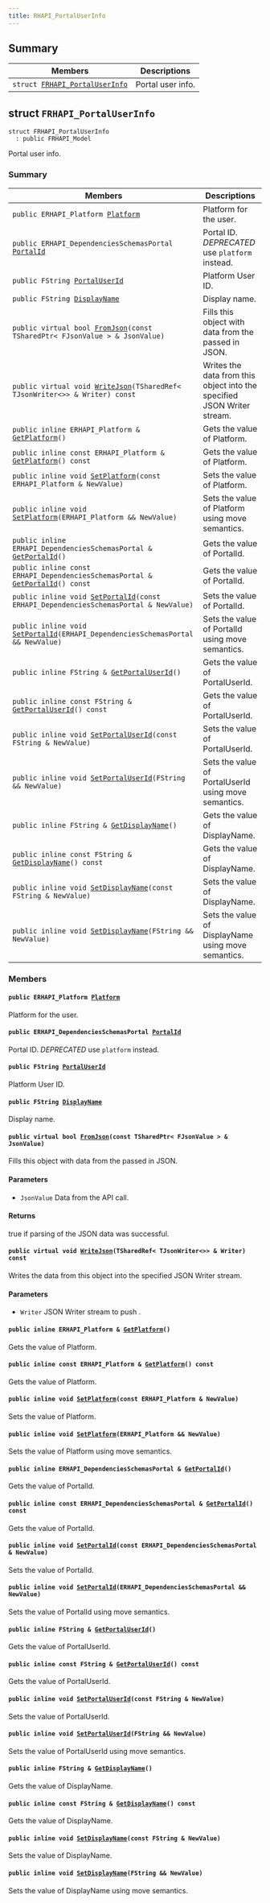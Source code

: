 ```yaml
---
title: RHAPI_PortalUserInfo
---
```


## Summary

 Members                        | Descriptions                                
--------------------------------|---------------------------------------------
`struct `[`FRHAPI_PortalUserInfo`](#structFRHAPI__PortalUserInfo) | Portal user info.

## struct `FRHAPI_PortalUserInfo` <a id="structFRHAPI__PortalUserInfo"></a>

```
struct FRHAPI_PortalUserInfo
  : public FRHAPI_Model
```

Portal user info.

### Summary

 Members                        | Descriptions                                
--------------------------------|---------------------------------------------
`public ERHAPI_Platform `[`Platform`](#structFRHAPI__PortalUserInfo_1aa73e914e330ab525ca2662631fe1cc06) | Platform for the user.
`public ERHAPI_DependenciesSchemasPortal `[`PortalId`](#structFRHAPI__PortalUserInfo_1af0233dbd7f509062dcf36313611ea286) | Portal ID. *DEPRECATED* use `platform` instead.
`public FString `[`PortalUserId`](#structFRHAPI__PortalUserInfo_1a6733dd0ddc41200cf750f32de0b83dab) | Platform User ID.
`public FString `[`DisplayName`](#structFRHAPI__PortalUserInfo_1a0ba620f7ad0e76fa03651b52221672d0) | Display name.
`public virtual bool `[`FromJson`](#structFRHAPI__PortalUserInfo_1a0ca5098c9ceb1d32639907161ac5dc8c)`(const TSharedPtr< FJsonValue > & JsonValue)` | Fills this object with data from the passed in JSON.
`public virtual void `[`WriteJson`](#structFRHAPI__PortalUserInfo_1aa48113211a257428d7a48cdcd56424eb)`(TSharedRef< TJsonWriter<>> & Writer) const` | Writes the data from this object into the specified JSON Writer stream.
`public inline ERHAPI_Platform & `[`GetPlatform`](#structFRHAPI__PortalUserInfo_1a3f453744df9708c61b8d4cbc145eb71a)`()` | Gets the value of Platform.
`public inline const ERHAPI_Platform & `[`GetPlatform`](#structFRHAPI__PortalUserInfo_1a40e45a21d723e554b55aa7a41b4af6d1)`() const` | Gets the value of Platform.
`public inline void `[`SetPlatform`](#structFRHAPI__PortalUserInfo_1a44074732910033daa094db3801af9844)`(const ERHAPI_Platform & NewValue)` | Sets the value of Platform.
`public inline void `[`SetPlatform`](#structFRHAPI__PortalUserInfo_1a61094c7e45f7523129045ea51fd10f66)`(ERHAPI_Platform && NewValue)` | Sets the value of Platform using move semantics.
`public inline ERHAPI_DependenciesSchemasPortal & `[`GetPortalId`](#structFRHAPI__PortalUserInfo_1a9d1356770916296ce708f009273a37eb)`()` | Gets the value of PortalId.
`public inline const ERHAPI_DependenciesSchemasPortal & `[`GetPortalId`](#structFRHAPI__PortalUserInfo_1af6f98c6f6ac2cf9e5de6510e2217681a)`() const` | Gets the value of PortalId.
`public inline void `[`SetPortalId`](#structFRHAPI__PortalUserInfo_1a4a5ff208210acd2fb87fa780480ab9c9)`(const ERHAPI_DependenciesSchemasPortal & NewValue)` | Sets the value of PortalId.
`public inline void `[`SetPortalId`](#structFRHAPI__PortalUserInfo_1a5c46064ea43abd217be0f9dd7a08083a)`(ERHAPI_DependenciesSchemasPortal && NewValue)` | Sets the value of PortalId using move semantics.
`public inline FString & `[`GetPortalUserId`](#structFRHAPI__PortalUserInfo_1a02293533e662c590c4d1434fa698c8e8)`()` | Gets the value of PortalUserId.
`public inline const FString & `[`GetPortalUserId`](#structFRHAPI__PortalUserInfo_1add30541439590b909bdcff70ceaed762)`() const` | Gets the value of PortalUserId.
`public inline void `[`SetPortalUserId`](#structFRHAPI__PortalUserInfo_1a78a2bd60a18f0ad956e631568194185b)`(const FString & NewValue)` | Sets the value of PortalUserId.
`public inline void `[`SetPortalUserId`](#structFRHAPI__PortalUserInfo_1a57bc630ea606f0e717fa79b2d73e0cb5)`(FString && NewValue)` | Sets the value of PortalUserId using move semantics.
`public inline FString & `[`GetDisplayName`](#structFRHAPI__PortalUserInfo_1a2db99b60ec4b0ee6d486bfcc92499af1)`()` | Gets the value of DisplayName.
`public inline const FString & `[`GetDisplayName`](#structFRHAPI__PortalUserInfo_1a3748a4f9b1fe44030fc16bce07e5f092)`() const` | Gets the value of DisplayName.
`public inline void `[`SetDisplayName`](#structFRHAPI__PortalUserInfo_1a576242ed5ef69ebd695b8d16224de5e3)`(const FString & NewValue)` | Sets the value of DisplayName.
`public inline void `[`SetDisplayName`](#structFRHAPI__PortalUserInfo_1a081355b13257ab48967dfe0c9ab8f3c2)`(FString && NewValue)` | Sets the value of DisplayName using move semantics.

### Members

#### `public ERHAPI_Platform `[`Platform`](#structFRHAPI__PortalUserInfo_1aa73e914e330ab525ca2662631fe1cc06) <a id="structFRHAPI__PortalUserInfo_1aa73e914e330ab525ca2662631fe1cc06"></a>

Platform for the user.

#### `public ERHAPI_DependenciesSchemasPortal `[`PortalId`](#structFRHAPI__PortalUserInfo_1af0233dbd7f509062dcf36313611ea286) <a id="structFRHAPI__PortalUserInfo_1af0233dbd7f509062dcf36313611ea286"></a>

Portal ID. *DEPRECATED* use `platform` instead.

#### `public FString `[`PortalUserId`](#structFRHAPI__PortalUserInfo_1a6733dd0ddc41200cf750f32de0b83dab) <a id="structFRHAPI__PortalUserInfo_1a6733dd0ddc41200cf750f32de0b83dab"></a>

Platform User ID.

#### `public FString `[`DisplayName`](#structFRHAPI__PortalUserInfo_1a0ba620f7ad0e76fa03651b52221672d0) <a id="structFRHAPI__PortalUserInfo_1a0ba620f7ad0e76fa03651b52221672d0"></a>

Display name.

#### `public virtual bool `[`FromJson`](#structFRHAPI__PortalUserInfo_1a0ca5098c9ceb1d32639907161ac5dc8c)`(const TSharedPtr< FJsonValue > & JsonValue)` <a id="structFRHAPI__PortalUserInfo_1a0ca5098c9ceb1d32639907161ac5dc8c"></a>

Fills this object with data from the passed in JSON.

#### Parameters
* `JsonValue` Data from the API call.

#### Returns
true if parsing of the JSON data was successful.

#### `public virtual void `[`WriteJson`](#structFRHAPI__PortalUserInfo_1aa48113211a257428d7a48cdcd56424eb)`(TSharedRef< TJsonWriter<>> & Writer) const` <a id="structFRHAPI__PortalUserInfo_1aa48113211a257428d7a48cdcd56424eb"></a>

Writes the data from this object into the specified JSON Writer stream.

#### Parameters
* `Writer` JSON Writer stream to push .

#### `public inline ERHAPI_Platform & `[`GetPlatform`](#structFRHAPI__PortalUserInfo_1a3f453744df9708c61b8d4cbc145eb71a)`()` <a id="structFRHAPI__PortalUserInfo_1a3f453744df9708c61b8d4cbc145eb71a"></a>

Gets the value of Platform.

#### `public inline const ERHAPI_Platform & `[`GetPlatform`](#structFRHAPI__PortalUserInfo_1a40e45a21d723e554b55aa7a41b4af6d1)`() const` <a id="structFRHAPI__PortalUserInfo_1a40e45a21d723e554b55aa7a41b4af6d1"></a>

Gets the value of Platform.

#### `public inline void `[`SetPlatform`](#structFRHAPI__PortalUserInfo_1a44074732910033daa094db3801af9844)`(const ERHAPI_Platform & NewValue)` <a id="structFRHAPI__PortalUserInfo_1a44074732910033daa094db3801af9844"></a>

Sets the value of Platform.

#### `public inline void `[`SetPlatform`](#structFRHAPI__PortalUserInfo_1a61094c7e45f7523129045ea51fd10f66)`(ERHAPI_Platform && NewValue)` <a id="structFRHAPI__PortalUserInfo_1a61094c7e45f7523129045ea51fd10f66"></a>

Sets the value of Platform using move semantics.

#### `public inline ERHAPI_DependenciesSchemasPortal & `[`GetPortalId`](#structFRHAPI__PortalUserInfo_1a9d1356770916296ce708f009273a37eb)`()` <a id="structFRHAPI__PortalUserInfo_1a9d1356770916296ce708f009273a37eb"></a>

Gets the value of PortalId.

#### `public inline const ERHAPI_DependenciesSchemasPortal & `[`GetPortalId`](#structFRHAPI__PortalUserInfo_1af6f98c6f6ac2cf9e5de6510e2217681a)`() const` <a id="structFRHAPI__PortalUserInfo_1af6f98c6f6ac2cf9e5de6510e2217681a"></a>

Gets the value of PortalId.

#### `public inline void `[`SetPortalId`](#structFRHAPI__PortalUserInfo_1a4a5ff208210acd2fb87fa780480ab9c9)`(const ERHAPI_DependenciesSchemasPortal & NewValue)` <a id="structFRHAPI__PortalUserInfo_1a4a5ff208210acd2fb87fa780480ab9c9"></a>

Sets the value of PortalId.

#### `public inline void `[`SetPortalId`](#structFRHAPI__PortalUserInfo_1a5c46064ea43abd217be0f9dd7a08083a)`(ERHAPI_DependenciesSchemasPortal && NewValue)` <a id="structFRHAPI__PortalUserInfo_1a5c46064ea43abd217be0f9dd7a08083a"></a>

Sets the value of PortalId using move semantics.

#### `public inline FString & `[`GetPortalUserId`](#structFRHAPI__PortalUserInfo_1a02293533e662c590c4d1434fa698c8e8)`()` <a id="structFRHAPI__PortalUserInfo_1a02293533e662c590c4d1434fa698c8e8"></a>

Gets the value of PortalUserId.

#### `public inline const FString & `[`GetPortalUserId`](#structFRHAPI__PortalUserInfo_1add30541439590b909bdcff70ceaed762)`() const` <a id="structFRHAPI__PortalUserInfo_1add30541439590b909bdcff70ceaed762"></a>

Gets the value of PortalUserId.

#### `public inline void `[`SetPortalUserId`](#structFRHAPI__PortalUserInfo_1a78a2bd60a18f0ad956e631568194185b)`(const FString & NewValue)` <a id="structFRHAPI__PortalUserInfo_1a78a2bd60a18f0ad956e631568194185b"></a>

Sets the value of PortalUserId.

#### `public inline void `[`SetPortalUserId`](#structFRHAPI__PortalUserInfo_1a57bc630ea606f0e717fa79b2d73e0cb5)`(FString && NewValue)` <a id="structFRHAPI__PortalUserInfo_1a57bc630ea606f0e717fa79b2d73e0cb5"></a>

Sets the value of PortalUserId using move semantics.

#### `public inline FString & `[`GetDisplayName`](#structFRHAPI__PortalUserInfo_1a2db99b60ec4b0ee6d486bfcc92499af1)`()` <a id="structFRHAPI__PortalUserInfo_1a2db99b60ec4b0ee6d486bfcc92499af1"></a>

Gets the value of DisplayName.

#### `public inline const FString & `[`GetDisplayName`](#structFRHAPI__PortalUserInfo_1a3748a4f9b1fe44030fc16bce07e5f092)`() const` <a id="structFRHAPI__PortalUserInfo_1a3748a4f9b1fe44030fc16bce07e5f092"></a>

Gets the value of DisplayName.

#### `public inline void `[`SetDisplayName`](#structFRHAPI__PortalUserInfo_1a576242ed5ef69ebd695b8d16224de5e3)`(const FString & NewValue)` <a id="structFRHAPI__PortalUserInfo_1a576242ed5ef69ebd695b8d16224de5e3"></a>

Sets the value of DisplayName.

#### `public inline void `[`SetDisplayName`](#structFRHAPI__PortalUserInfo_1a081355b13257ab48967dfe0c9ab8f3c2)`(FString && NewValue)` <a id="structFRHAPI__PortalUserInfo_1a081355b13257ab48967dfe0c9ab8f3c2"></a>

Sets the value of DisplayName using move semantics.

